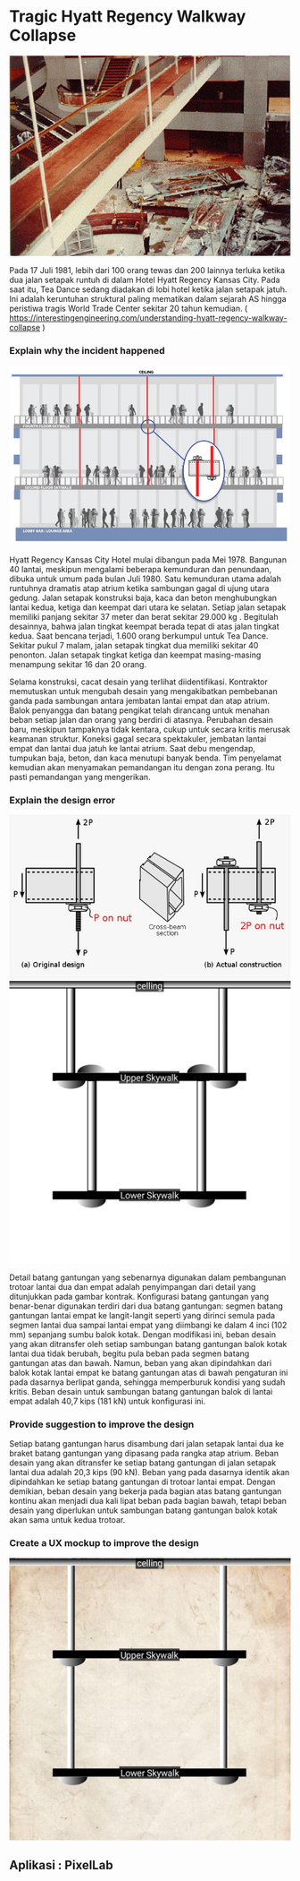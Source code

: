 # Tragic Hyatt Regency Walkway Collapse
![img](Hyatt_Regency_Walkway.jpeg)

Pada 17 Juli 1981, lebih dari 100 orang tewas dan 200 lainnya terluka ketika dua jalan setapak runtuh di dalam Hotel Hyatt Regency Kansas City. Pada saat itu, Tea Dance sedang diadakan di lobi hotel ketika jalan setapak jatuh. Ini adalah keruntuhan struktural paling mematikan dalam sejarah AS hingga peristiwa tragis World Trade Center sekitar 20 tahun kemudian. ( https://interestingengineering.com/understanding-hyatt-regency-walkway-collapse )


### Explain why the incident happened
![img](WALKWAY-COLLAPSE.jpg)

Hyatt Regency Kansas City Hotel mulai dibangun pada Mei 1978. Bangunan 40 lantai, meskipun mengalami beberapa kemunduran dan penundaan, dibuka untuk umum pada bulan Juli 1980. Satu kemunduran utama adalah runtuhnya dramatis atap atrium  ketika sambungan gagal di ujung utara gedung.
Jalan setapak konstruksi baja, kaca dan beton menghubungkan lantai kedua, ketiga dan keempat dari utara ke selatan. Setiap jalan setapak memiliki panjang sekitar 37 meter dan berat sekitar 29.000 kg . Begitulah desainnya, bahwa jalan tingkat keempat berada tepat di atas jalan tingkat kedua.
Saat bencana terjadi, 1.600 orang berkumpul untuk Tea Dance. Sekitar pukul 7 malam, jalan setapak tingkat dua memiliki sekitar 40 penonton. Jalan setapak tingkat ketiga dan keempat masing-masing menampung sekitar 16 dan 20 orang.

Selama konstruksi, cacat desain yang terlihat diidentifikasi. Kontraktor memutuskan untuk mengubah desain yang mengakibatkan pembebanan ganda pada sambungan antara jembatan lantai empat dan atap atrium. Balok penyangga dan batang pengikat telah dirancang untuk menahan beban setiap jalan dan orang yang berdiri di atasnya. Perubahan desain baru, meskipun tampaknya tidak kentara, cukup untuk secara kritis merusak keamanan struktur.
Koneksi gagal secara spektakuler, jembatan lantai empat dan lantai dua jatuh ke lantai atrium. Saat debu mengendap, tumpukan baja, beton, dan kaca menutupi banyak benda. Tim penyelamat kemudian akan menyamakan pemandangan itu dengan zona perang. Itu pasti pemandangan yang mengerikan.


### Explain the design error
![img](design_error1.jpeg)
![img](design_error2.jpeg)

Detail batang gantungan yang sebenarnya digunakan dalam pembangunan trotoar lantai dua dan empat adalah penyimpangan dari detail yang ditunjukkan pada gambar kontrak. Konfigurasi batang gantungan yang benar-benar digunakan terdiri dari dua batang gantungan: segmen batang gantungan lantai empat ke langit-langit seperti yang dirinci semula pada segmen lantai dua sampai lantai empat yang diimbangi ke dalam 4 inci (102 mm) sepanjang sumbu balok kotak. Dengan modifikasi ini, beban desain yang akan ditransfer oleh setiap sambungan batang gantungan balok kotak lantai dua tidak berubah, begitu pula beban pada segmen batang gantungan atas dan bawah. Namun, beban yang akan dipindahkan dari balok kotak lantai empat ke batang gantungan atas di bawah pengaturan ini pada dasarnya berlipat ganda, sehingga memperburuk kondisi yang sudah kritis. Beban desain untuk sambungan batang gantungan balok di lantai empat adalah 40,7 kips (181 kN) untuk konfigurasi ini.


### Provide suggestion to improve the design
Setiap batang gantungan harus disambung dari jalan setapak lantai dua ke braket batang gantungan yang dipasang pada rangka atap atrium. Beban desain yang akan ditransfer ke setiap batang gantungan di jalan setapak lantai dua adalah 20,3 kips (90 kN). Beban yang pada dasarnya identik akan dipindahkan ke setiap batang gantungan di trotoar lantai empat. Dengan demikian, beban desain yang bekerja pada bagian atas batang gantungan kontinu akan menjadi dua kali lipat beban pada bagian bawah, tetapi beban desain yang diperlukan untuk sambungan batang gantungan balok kotak akan sama untuk kedua trotoar.

### Create a UX mockup to improve the design
![img](improve_design.jpg)

## Aplikasi : PixelLab